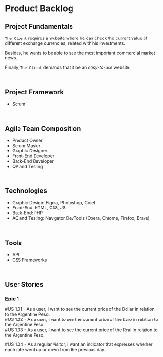 # Product Backlog

## Project Fundamentals

`The Client` requires a website where he can check the current value of different exchange currencies, related with his investments.

Besides, he wants to be able to see the most important commercial market news.

Finally, `The Client` demands that it be an *easy-to-use* website.

<br>

## Project Framework

- Scrum

<br>

## Agile Team Composition

- Product Owner
- Scrum Master
- Graphic Designer
- Front-End Developer
- Back-End Developer
- QA and Testing

<br>

## Technologies

- Graphic Design: Figma, Photoshop, Corel
- Front-End: HTML, CSS, JS
- Back-End: PHP
- AQ and Testing: Navigator DevTools (Opera, Chrome, Firefox, Brave)

<br>

## Tools

- API
- CSS Frameworks

<br>

## User Stories

### Epic 1

\#US 1.01 - As a user, I want to see the current price of the Dollar in relation to the Argentine Peso. \
\#US 1.02 - As a user, I want to see the current price of the Euro in relation to the Argentine Peso. \
\#US 1.03 - As a user, I want to see the current price of the Reai in relation to the Argentine Peso.

\#US 1.04 - As a regular visitor, I want an indicator that expresses whether each rate went up or down from the previous day.

